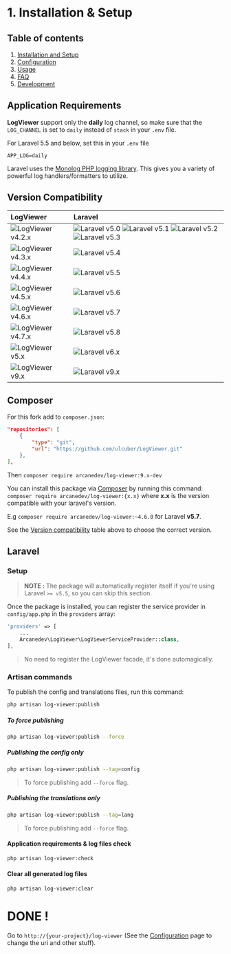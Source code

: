 # 1. Installation & Setup

## Table of contents

1.  [Installation and Setup](1.Installation-and-Setup.md)
2.  [Configuration](2.Configuration.md)
3.  [Usage](3.Usage.md)
4.  [FAQ](4.FAQ.md)
5.  [Development](5.Development.md)

## Application Requirements

**LogViewer** support only the **daily** log channel, so make sure that the `LOG_CHANNEL` is set to `daily` instead of `stack` in your `.env` file.

For Laravel 5.5 and below, set this in your `.env` file

`APP_LOG=daily`

Laravel uses the [Monolog PHP logging library](https://github.com/Seldaek/monolog). This gives you a variety of powerful log handlers/formatters to utilize.

## Version Compatibility

| LogViewer                             | Laravel                                                                                                             |
| :------------------------------------ | :------------------------------------------------------------------------------------------------------------------ |
| ![LogViewer v4.2.x][log_viewer_4_2_x] | ![Laravel v5.0][laravel_5_0] ![Laravel v5.1][laravel_5_1] ![Laravel v5.2][laravel_5_2] ![Laravel v5.3][laravel_5_3] |
| ![LogViewer v4.3.x][log_viewer_4_3_x] | ![Laravel v5.4][laravel_5_4]                                                                                        |
| ![LogViewer v4.4.x][log_viewer_4_4_x] | ![Laravel v5.5][laravel_5_5]                                                                                        |
| ![LogViewer v4.5.x][log_viewer_4_5_x] | ![Laravel v5.6][laravel_5_6]                                                                                        |
| ![LogViewer v4.6.x][log_viewer_4_6_x] | ![Laravel v5.7][laravel_5_7]                                                                                        |
| ![LogViewer v4.7.x][log_viewer_4_7_x] | ![Laravel v5.8][laravel_5_8]                                                                                        |
| ![LogViewer v5.x][log_viewer_5_x]     | ![Laravel v6.x][laravel_6_x]                                                                                        |
| ![LogViewer v9.x][log_viewer_9_x]     | ![Laravel v9.x][laravel_9_x]                                                                                        |

[laravel_5_0]: https://img.shields.io/badge/v5.0-supported-brightgreen.svg?style=flat-square "Laravel v5.0"

[laravel_5_1]: https://img.shields.io/badge/v5.1-supported-brightgreen.svg?style=flat-square "Laravel v5.1"

[laravel_5_2]: https://img.shields.io/badge/v5.2-supported-brightgreen.svg?style=flat-square "Laravel v5.2"

[laravel_5_3]: https://img.shields.io/badge/v5.3-supported-brightgreen.svg?style=flat-square "Laravel v5.3"

[laravel_5_4]: https://img.shields.io/badge/v5.4-supported-brightgreen.svg?style=flat-square "Laravel v5.4"

[laravel_5_5]: https://img.shields.io/badge/v5.5-supported-brightgreen.svg?style=flat-square "Laravel v5.5"

[laravel_5_6]: https://img.shields.io/badge/v5.6-supported-brightgreen.svg?style=flat-square "Laravel v5.6"

[laravel_5_7]: https://img.shields.io/badge/v5.7-supported-brightgreen.svg?style=flat-square "Laravel v5.7"

[laravel_5_8]: https://img.shields.io/badge/v5.8-supported-brightgreen.svg?style=flat-square "Laravel v5.8"

[laravel_6_x]: https://img.shields.io/badge/v6.x-supported-brightgreen.svg?style=flat-square "Laravel v6.x"

[laravel_9_x]: https://img.shields.io/badge/v9.x-supported-brightgreen.svg?style=flat-square "Laravel v9.x"

[log_viewer_4_2_x]: https://img.shields.io/badge/version-4.2.x-blue.svg?style=flat-square "LogViewer v4.2.x"

[log_viewer_4_3_x]: https://img.shields.io/badge/version-4.3.x-blue.svg?style=flat-square "LogViewer v4.3.x"

[log_viewer_4_4_x]: https://img.shields.io/badge/version-4.4.x-blue.svg?style=flat-square "LogViewer v4.4.x"

[log_viewer_4_5_x]: https://img.shields.io/badge/version-4.5.x-blue.svg?style=flat-square "LogViewer v4.5.x"

[log_viewer_4_6_x]: https://img.shields.io/badge/version-4.6.x-blue.svg?style=flat-square "LogViewer v4.6.x"

[log_viewer_4_7_x]: https://img.shields.io/badge/version-4.7.x-blue.svg?style=flat-square "LogViewer v4.7.x"

[log_viewer_5_x]: https://img.shields.io/badge/version-5.x-blue.svg?style=flat-square "LogViewer v5.x"

[log_viewer_9_x]: https://img.shields.io/badge/version-9.x-blue.svg?style=flat-square "LogViewer v9.x"

## Composer

For this fork add to `composer.json`:

```json
"repositories": [
    {
        "type": "git",
        "url": "https://github.com/ulcuber/LogViewer.git"
    },
],
```

Then `composer require arcanedev/log-viewer:9.x-dev`

You can install this package via [Composer](http://getcomposer.org/) by running this command: `composer require arcanedev/log-viewer:{x.x}` where **x.x** is the version compatible with your laravel's version.

E.g `composer require arcanedev/log-viewer:~4.6.0` for Laravel **v5.7**.

See the [Version compatibility](#version-compatibility) table above to choose the correct version.

## Laravel

### Setup

> **NOTE :** The package will automatically register itself if you're using Laravel `>= v5.5`, so you can skip this section.

Once the package is installed, you can register the service provider in `config/app.php` in the `providers` array:

```php
'providers' => [
    ...
    Arcanedev\LogViewer\LogViewerServiceProvider::class,
],
```

> No need to register the LogViewer facade, it's done automagically.

### Artisan commands

To publish the config and translations files, run this command:

```bash
php artisan log-viewer:publish
```

##### To force publishing

```bash
php artisan log-viewer:publish --force
```

##### Publishing the config only

```bash
php artisan log-viewer:publish --tag=config
```

> To force publishing add `--force` flag.

##### Publishing the translations only

```bash
php artisan log-viewer:publish --tag=lang
```

> To force publishing add `--force` flag.

#### Application requirements & log files check

```bash
php artisan log-viewer:check
```

#### Clear all generated log files

```bash
php artisan log-viewer:clear
```

# DONE !

Go to `http://{your-project}/log-viewer` (See the [Configuration](https://github.com/ulcuber/LogViewer/wiki/3.-Configuration) page to change the uri and other stuff).
